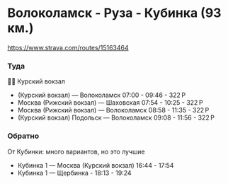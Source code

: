 # Волоколамск - Руза - Кубинка (93 км.)

https://www.strava.com/routes/15163464


### Туда
🚅🚂
  Курский вокзал
   - (Курский вокзал) — Волоколамск 07:00 - 09:46 - 322 Р
   - Москва (Рижский вокзал) — Шаховская 07:54 - 10:25 - 322 Р
   - Москва (Рижский вокзал) — Волоколамск 08:58 - 11:35 - 322 Р
   - (Курский вокзал) Подольск — Волоколамск 09:08 - 11:56 - 322 Р

### Обратно
  От Кубинки: много вариантов, но это лучшие
  - Кубинка 1 — Москва (Курский вокзал) 16:44 - 17:54
  - Кубинка 1 — Щербинка - 18:13 - 19:24

 
